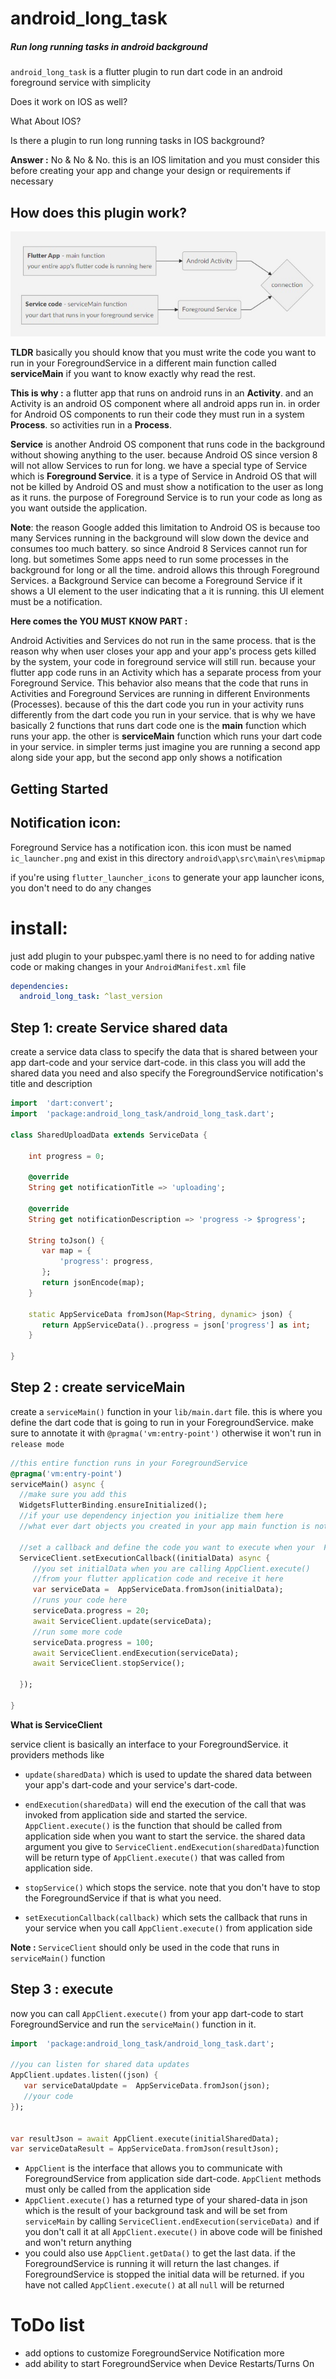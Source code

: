 # android_long_task

##### Run long running tasks in android background

`android_long_task` is a flutter plugin to run dart code in an android foreground service with simplicity

Does it work on IOS as well?

What About IOS?

Is there a plugin to run long running tasks in IOS background?

**Answer :**
No & No & No. this is an IOS limitation and you must consider this before creating your app and change your design or requirements if necessary

  ## How does this plugin work?

![diagram](diagram.jpg?raw=true "digram")

**TLDR**
basically you should know that you must write the code you want to run in your ForegroundService in a different main function called **serviceMain**
if you want to know exactly why read the rest.


**This is why :**
a flutter app that runs on android runs in an **Activity**. and an Activity is an android OS component where all android apps run in. in order for Android OS components to run their code they must run in  a system **Process**.  so activities run in a **Process**. 

**Service** is another Android OS component that runs code in the background without showing anything to the user. because Android OS since version 8 will not allow Services to run for long. we have a special type of Service which is **Foreground Service**. it is a type of Service in Android OS that will not be killed by Android OS and must show a notification to the user as long as it runs. the purpose of Foreground Service is to run your code as long as you want outside the application.

**Note**: the reason Google added this limitation to Android OS is because too many Services running in the background will slow down the device and consumes too much battery. so since Android 8 Services cannot run for long. 
but sometimes Some apps need to run some processes in the background for long or all the time. android allows this through Foreground Services. a Background Service can become a Foreground Service if it shows a UI element to the user indicating that a it is running. this UI element must be a notification.

**Here comes the YOU MUST KNOW PART :**

Android Activities and Services do not run in the same process. that is the reason why when user closes your app and your app's process gets killed by the system, your code in foreground service will still run. because your flutter app code runs in an Activity which has a separate process from your Foreground Service. This behavior also means that the code that runs in Activities and Foreground Services are running in different Environments (Processes). because of this the dart code you run in your activity runs differently from the dart code you run in your service. that is why we have basically 2 functions that runs dart code one is the **main** function which runs your app. the other is **serviceMain** function which runs your dart code in your service. in simpler terms just imagine you are running a second app along side your app, but the second app only shows a notification


## Getting Started

## Notification icon:
Foreground Service has a notification icon. this icon must be named `ic_launcher.png` and exist in this directory `android\app\src\main\res\mipmap`

if you're using `flutter_launcher_icons` to generate your app launcher icons, you don't need to do any changes

# install:
just add plugin to your pubspec.yaml
there is no need to for adding native code or making changes in your `AndroidManifest.xml` file

```yaml
dependencies:
  android_long_task: ^last_version
```

## Step 1: create Service shared data
create a service data class to specify the data that is shared between your app dart-code and your service dart-code. in this class you will add the shared data you need and also specify the ForegroundService notification's title and description

```dart
import  'dart:convert';
import  'package:android_long_task/android_long_task.dart';

class SharedUploadData extends ServiceData {

    int progress = 0;

    @override
    String get notificationTitle => 'uploading';

    @override
    String get notificationDescription => 'progress -> $progress';

    String toJson() {
       var map = {
           'progress': progress,
       };
       return jsonEncode(map);
    }

    static AppServiceData fromJson(Map<String, dynamic> json) {
       return AppServiceData()..progress = json['progress'] as int;
    }

}
```

## Step 2 : create serviceMain

create a `serviceMain()` function in your `lib/main.dart` file. this is where you define the dart code that is going to run in your ForegroundService. make sure to annotate it with `@pragma('vm:entry-point')` otherwise it won't run in `release mode`

```dart
//this entire function runs in your ForegroundService
@pragma('vm:entry-point')
serviceMain() async {
  //make sure you add this
  WidgetsFlutterBinding.ensureInitialized();
  //if your use dependency injection you initialize them here
  //what ever dart objects you created in your app main function is not  accessible here
  
  //set a callback and define the code you want to execute when your  ForegroundService runs
  ServiceClient.setExecutionCallback((initialData) async {
     //you set initialData when you are calling AppClient.execute()
     //from your flutter application code and receive it here
     var serviceData =  AppServiceData.fromJson(initialData);
     //runs your code here
     serviceData.progress = 20;
     await ServiceClient.update(serviceData);
     //run some more code
     serviceData.progress = 100;
     await ServiceClient.endExecution(serviceData);
     await ServiceClient.stopService();     

  });

}
```

**What is ServiceClient**

service client is basically an interface to your ForegroundService. it providers methods like
* `update(sharedData)` which is used to update the shared data between your app's dart-code and your service's dart-code.

* `endExecution(sharedData)` will end the execution of the call that was invoked from application side and started the service. 
`AppClient.execute()` is the function that should be called from application side when you want to start the service. the shared data argument you give to `ServiceClient.endExecution(sharedData)`function will be return type of `AppClient.execute()` that was called from application side.

* `stopService()` which stops the service. note that you don't have to stop the ForegroundService if that is what you need.

* `setExecutionCallback(callback)` which sets the callback that runs in your service when you call `AppClient.execute()` from application side

**Note :** `ServiceClient` should only be used in the code that runs in `serviceMain()` function

## Step 3 : execute

now you can call `AppClient.execute()` from your app dart-code to start ForegroundService and run the `serviceMain()` function in it.

```dart
import  'package:android_long_task/android_long_task.dart';

//you can listen for shared data updates
AppClient.updates.listen((json) {
   var serviceDataUpdate =  AppServiceData.fromJson(json);
   //your code
});


var resultJson = await AppClient.execute(initialSharedData);
var serviceDataResult = AppServiceData.fromJson(resultJson); 

```
- `AppClient` is the interface that allows you to communicate with ForegroundService from application side dart-code. `AppClient` methods must only be called from the application side
- `AppClient.execute()` has a returned type of your shared-data in json which is the result of your background task and will be set from `serviceMain` by calling `ServiceClient.endExecution(serviceData)` and if you don't call it at all `AppClient.execute()` in above code will be finished and won't return anything  
- you could also use `AppClient.getData()` to get the last data. if the ForegroundService is running it will return the last changes. if ForegroundService is stopped the initial data will be returned. if you have not called `AppClient.execute()` at all `null` will be returned



# ToDo list

* add options to customize ForegroundService Notification more
* add ability to start ForegroundService when Device Restarts/Turns On




